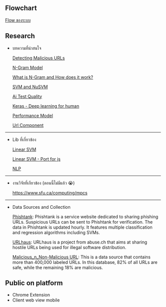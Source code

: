 ## Flowchart

[Flow ของระบบ](https://miro.com/welcomeonboard/YkJvUDk3ZGswRW03aVlDV3J6VUVEL3lPZWg3NUE2bllzNVhzelMwcDFRa3laZWI1V3NMTVhadjVYelNFTUppSjFPNWJXYVl2T3dDRTRMSFV1eFk5Y0R3OW1VWXNxaURVZDROUHk5S1FQQ2xWQnYvU0dCQlNSdjFaWVBhVzFlazNnbHpza3F6REdEcmNpNEFOMmJXWXBBPT0hdjE=?share_link_id=867774107315)

## Research

- บทความที่น่าสนใจ

  [Detecting Malicious URLs](https://medium.com/sfu-cspmp/detecting-malicious-urls-2412091872d6)

  [N-Gram Model](https://medium.com/@abhishekjainindore24/n-grams-in-nlp-a7c05c1aff12)

  [What is N-Gram and How does it work?](https://botpenguin.com/glossary/n-gram4)

  [SVM and NuSVM](https://medium.com/@khalidassalafy/support-vector-machines-svms-a-frontier-family-of-algorithms-used-in-classification-8b40c5f9a15d)

  [Ai Test Quality](https://blog.dailydoseofds.com/p/4-ways-to-test-ml-models-in-production-c3f?ref=dailydev)

  [Keras - Deep learning for human](https://keras.io/)

  [Performance Model](https://varshithagudimalla.medium.com/performance-measure-of-a-machine-learning-model-fb657263bf98)

  [Url Component](https://www.geeksforgeeks.org/components-of-a-url/)


---

- Lib ที่เกี่ยวข้อง

  [Linear SVM](https://www.csie.ntu.edu.tw/~cjlin/libsvm/)
  
  [Linear SVM - Port for js](https://github.com/mljs/libsvm)

  [NLP](https://www.kommunicate.io/blog/nlp-libraries-node-javascript/)

---

- งานวิจัยที่เกียวข้อง (ตอนนี้ไม่มีแล้ว 😭)

  https://www.sfu.ca/computing/mpcs

---

- Data Sources and Collection

  [Phishtank](https://phishtank.org): Phishtank is a service website dedicated to sharing phishing URLs. Suspicious URLs can be sent to Phishtank for verification. The data in Phishtank is updated hourly. It features multiple classification and regression algorithms including SVMs.

  [URLhaus](https://urlhaus.abuse.ch/): URLhaus is a project from abuse.ch that aims at sharing hostile URLs being used for illegal software distribution.

  [Malicious_n_Non-Malicious URL](https://www.kaggle.com/datasets/antonyj453/urldataset): This is a data source that contains more than 400,000 labeled URLs. In this database, 82% of all URLs are safe, while the remaining 18% are malicious.

## Public on platform

- Chrome Extension
- Client web view mobile